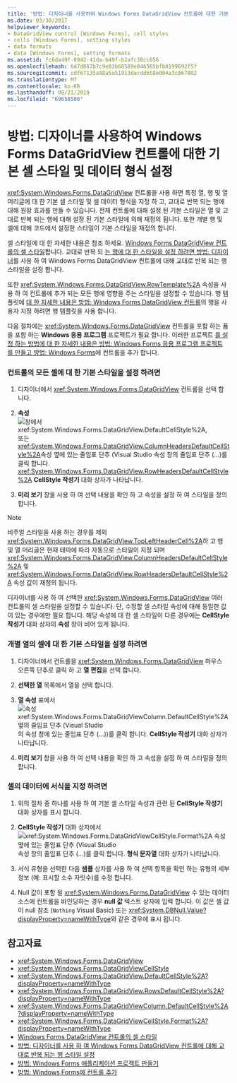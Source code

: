 ```yaml
---
title: '방법: 디자이너를 사용하여 Windows Forms DataGridView 컨트롤에 대한 기본 셀 스타일 및 데이터 형식 설정'
ms.date: 03/30/2017
helpviewer_keywords:
- DataGridView control [Windows Forms], cell styles
- cells [Windows Forms], setting styles
- data formats
- data [Windows Forms], setting formats
ms.assetid: fc6da49f-8942-41da-b49f-b2afc38cc656
ms.openlocfilehash: 6d7d867b7c9e83b68589e046565bfb0199692f5f
ms.sourcegitcommit: cdf67135a98a5a51913dacddb58e004a3c867802
ms.translationtype: MT
ms.contentlocale: ko-KR
ms.lasthandoff: 08/21/2019
ms.locfileid: "69658508"
---
```

# <a name="how-to-set-default-cell-styles-and-data-formats-for-the-windows-forms-datagridview-control-using-the-designer"></a>방법: 디자이너를 사용하여 Windows Forms DataGridView 컨트롤에 대한 기본 셀 스타일 및 데이터 형식 설정

<xref:System.Windows.Forms.DataGridView> 컨트롤을 사용 하면 특정 열, 행 및 열 머리글에 대 한 기본 셀 스타일 및 셀 데이터 형식을 지정 하 고, 교대로 반복 되는 행에 대해 원장 효과를 만들 수 있습니다. 전체 컨트롤에 대해 설정 된 기본 스타일은 열 및 교대로 반복 되는 행에 대해 설정 된 기본 스타일에 의해 재정의 됩니다. 또한 개별 행 및 셀에 대해 코드에서 설정한 스타일이 기본 스타일을 재정의 합니다.

셀 스타일에 대 한 자세한 내용은 참조 하세요. [Windows Forms DataGridView 컨트롤의 셀 스타일](cell-styles-in-the-windows-forms-datagridview-control.md)합니다. 교대로 반복 되 [는 행에 대 한 스타일을 설정 하려면 방법: 디자이너](set-alternating-row-styles-for-the-datagrid-using-the-designer.md)를 사용 하 여 Windows Forms DataGridView 컨트롤에 대해 교대로 반복 되는 행 스타일을 설정 합니다.

또한 <xref:System.Windows.Forms.DataGridView.RowTemplate%2A> 속성을 사용 하 여 컨트롤에 추가 되는 모든 행에 영향을 주는 스타일을 설정할 수 있습니다. 행 템플릿에 [대 한 자세한 내용은 방법: Windows Forms DataGridView 컨트롤](use-the-row-template-to-customize-rows-in-the-datagrid.md)의 행을 사용자 지정 하려면 행 템플릿을 사용 합니다.

다음 절차에는 <xref:System.Windows.Forms.DataGridView> 컨트롤을 포함 하는 폼을 포함 하는 **Windows 응용 프로그램** 프로젝트가 필요 합니다. 이러한 프로젝트 [를 설정 하는 방법에 대 한 자세한 내용은 방법: Windows Forms 응용 프로그램 프로젝트](/visualstudio/ide/step-1-create-a-windows-forms-application-project) [를 만들고 방법: Windows Forms](how-to-add-controls-to-windows-forms.md)에 컨트롤을 추가 합니다.

### <a name="to-set-default-styles-for-all-cells-in-the-control"></a>컨트롤의 모든 셀에 대 한 기본 스타일을 설정 하려면

1. 디자이너에서 <xref:System.Windows.Forms.DataGridView> 컨트롤을 선택 합니다.

2. **속성** ![창에서 <xref:System.Windows.Forms.DataGridView.DefaultCellStyle%2A>,](./media/visual-studio-ellipsis-button.png) 또는<xref:System.Windows.Forms.DataGridView.ColumnHeadersDefaultCellStyle%2A>속성 옆에 있는 줄임표 단추 (Visual Studio 속성 창의 줄임표 단추 (...)를 클릭 합니다. <xref:System.Windows.Forms.DataGridView.RowHeadersDefaultCellStyle%2A> **CellStyle 작성기** 대화 상자가 나타납니다.

3. **미리 보기** 창을 사용 하 여 선택 내용을 확인 하 고 속성을 설정 하 여 스타일을 정의 합니다.

> [!NOTE]
> 비주얼 스타일을 사용 하는 경우를 제외 <xref:System.Windows.Forms.DataGridView.TopLeftHeaderCell%2A>하 고 행 및 열 머리글은 현재 테마에 따라 자동으로 스타일이 지정 되며 <xref:System.Windows.Forms.DataGridView.ColumnHeadersDefaultCellStyle%2A> 및 <xref:System.Windows.Forms.DataGridView.RowHeadersDefaultCellStyle%2A> 속성 값이 재정의 됩니다.
>
> 디자이너를 사용 하 여 선택한 <xref:System.Windows.Forms.DataGridView> 여러 컨트롤의 셀 스타일을 설정할 수 있습니다. 단, 수정할 셀 스타일 속성에 대해 동일한 값이 있는 경우에만 필요 합니다. 해당 속성에 대 한 셀 스타일이 다른 경우에는 **CellStyle 작성기** 대화 상자의 **속성** 창이 비어 있게 됩니다.

### <a name="to-set-default-styles-for-cells-in-individual-columns"></a>개별 열의 셀에 대 한 기본 스타일을 설정 하려면

1. 디자이너에서 컨트롤을 <xref:System.Windows.Forms.DataGridView> 마우스 오른쪽 단추로 클릭 하 고 **열 편집**을 선택 합니다.

2. **선택한 열** 목록에서 열을 선택 합니다.

3. **열 속성** 표에서![ 속성<xref:System.Windows.Forms.DataGridViewColumn.DefaultCellStyle%2A> 옆의 줄임표 단추 (Visual Studio](./media/visual-studio-ellipsis-button.png)의 속성 창에 있는 줄임표 단추 (...))를 클릭 합니다. **CellStyle 작성기** 대화 상자가 나타납니다.

4. **미리 보기** 창을 사용 하 여 선택 내용을 확인 하 고 속성을 설정 하 여 스타일을 정의 합니다.

### <a name="to-format-data-in-cells"></a>셀의 데이터에 서식을 지정 하려면

1. 위의 절차 중 하나를 사용 하 여 기본 셀 스타일 속성과 관련 된 **CellStyle 작성기** 대화 상자를 표시 합니다.

2. **CellStyle 작성기** 대화 상자에서![ <xref:System.Windows.Forms.DataGridViewCellStyle.Format%2A> 속성 옆에 있는 줄임표 단추 (Visual Studio](./media/visual-studio-ellipsis-button.png)속성 창의 줄임표 단추 (...)를 클릭 합니다. **형식 문자열** 대화 상자가 나타납니다.

3. 서식 유형을 선택한 다음 **샘플** 상자를 사용 하 여 선택 항목을 확인 하는 유형의 세부 정보 (예: 표시할 소수 자릿수)를 수정 합니다.

4. Null 값이 포함 될 <xref:System.Windows.Forms.DataGridView> 수 있는 데이터 소스에 컨트롤을 바인딩하는 경우 **null 값** 텍스트 상자에 입력 합니다. 이 값은 셀 값이 null 참조 (`Nothing` Visual Basic) 또는 <xref:System.DBNull.Value?displayProperty=nameWithType>와 같은 경우에 표시 됩니다.

## <a name="see-also"></a>참고자료

- <xref:System.Windows.Forms.DataGridView>
- <xref:System.Windows.Forms.DataGridViewCellStyle>
- <xref:System.Windows.Forms.DataGridView.DefaultCellStyle%2A?displayProperty=nameWithType>
- <xref:System.Windows.Forms.DataGridView.RowsDefaultCellStyle%2A?displayProperty=nameWithType>
- <xref:System.Windows.Forms.DataGridViewColumn.DefaultCellStyle%2A?displayProperty=nameWithType>
- <xref:System.Windows.Forms.DataGridViewCellStyle.Format%2A?displayProperty=nameWithType>
- [Windows Forms DataGridView 컨트롤의 셀 스타일](cell-styles-in-the-windows-forms-datagridview-control.md)
- [방법: 디자이너를 사용 하 여 Windows Forms DataGridView 컨트롤에 대해 교대로 반복 되는 행 스타일 설정](set-alternating-row-styles-for-the-datagrid-using-the-designer.md)
- [방법: Windows Forms 애플리케이션 프로젝트 만들기](/visualstudio/ide/step-1-create-a-windows-forms-application-project)
- [방법: Windows Forms에 컨트롤 추가](how-to-add-controls-to-windows-forms.md)
